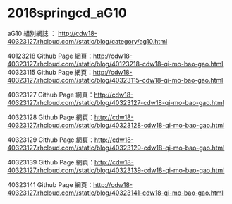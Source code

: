 # 2016springcd_aG10

aG10
組別網誌 ： http://cdw18-40323127.rhcloud.com//static/blog/category/ag10.html

40123218
Github Page 網頁：http://cdw18-40323127.rhcloud.com//static/blog/40123218-cdw18-qi-mo-bao-gao.html
40323115
Github Page 網頁：http://cdw18-40323127.rhcloud.com//static/blog/40323115-cdw18-qi-mo-bao-gao.html

40323127
Github Page 網頁：http://cdw18-40323127.rhcloud.com//static/blog/40323127-cdw18-qi-mo-bao-gao.html

40323128
Github Page 網頁：http://cdw18-40323127.rhcloud.com//static/blog/40323128-cdw18-qi-mo-bao-gao.html

40323129
Github Page 網頁：http://cdw18-40323127.rhcloud.com//static/blog/40323129-cdw18-qi-mo-bao-gao.html

40323139
Github Page 網頁：http://cdw18-40323127.rhcloud.com//static/blog/40323139-cdw18-qi-mo-bao-gao.html

40323141
Github Page 網頁：http://cdw18-40323127.rhcloud.com//static/blog/40323141-cdw18-qi-mo-bao-gao.html